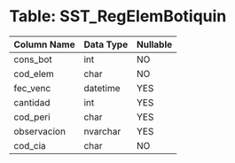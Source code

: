 # Table: SST_RegElemBotiquin

| Column Name | Data Type | Nullable |
|-------------|-----------|----------|
| cons_bot | int | NO |
| cod_elem | char | NO |
| fec_venc | datetime | YES |
| cantidad | int | YES |
| cod_peri | char | YES |
| observacion | nvarchar | YES |
| cod_cia | char | NO |
